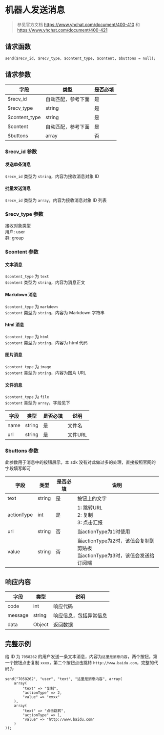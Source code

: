 # 机器人发送消息

> 参见官方文档 https://www.yhchat.com/document/400-410 和 https://www.yhchat.com/document/400-421

## 请求函数

`send($recv_id, $recv_type, $content_type, $content, $buttons = null);`

## 请求参数

| 字段 | 类型 | 是否必填 |
| --- | --- | --- |
| $recv_id | 自动匹配，参考下面 | 是 |
| $recv_type | string | 是 |
| $content_type | string | 是 |
| $content | 自动匹配，参考下面 | 是 |
| $buttons | array | 否 |

### $recv_id 参数

#### 发送单条消息

`$recv_id` 类型为 `string`，内容为接收消息对象 ID

#### 批量发送消息

`$recv_id` 类型为 `array`，内容为接收消息对象 ID 列表

### $recv_type 参数

接收对象类型  
用户: user  
群: group

### $content 参数

#### 文本消息

`$content_type` 为 `text`  
`$content` 类型为 `string`，内容为消息正文

#### Markdown 消息

`$content_type` 为 `markdown`  
`$content` 类型为 `string`，内容为 Markdown 字符串

#### html 消息

`$content_type` 为 `html`  
`$content` 类型为 `string`，内容为 html 代码

#### 图片消息

`$content_type` 为 `image`  
`$content` 类型为 `string`，内容为图片 URL

#### 文件消息

`$content_type` 为 `file`  
`$content` 类型为 `array`，字段见下

| 字段 | 类型 | 是否必填 | 说明 |
| --- | --- | --- | --- |
| name | string | 是 | 文件名 |
| url | string | 是 | 文件URL |

### $buttons 参数

此参数用于消息中的按钮展示，本 sdk 没有对此做过多的处理，直接按照官网的字段填写即可

| 字段 | 类型 | 是否必填 | 说明 |
| --- | --- | --- | --- |
| text | string | 是 | 按钮上的文字 |
| actionType | int | 是 | 1: 跳转URL<br>2: 复制<br>3: 点击汇报 |
| url | string | 否 | 当actionType为1时使用 |
| value | string | 否 | 当actionType为2时，该值会复制到剪贴板<br>当actionType为3时，该值会发送给订阅端 |

## 响应内容

| 字段 | 类型 | 说明 |
| --- | --- | --- |
| code | int | 响应代码 |
| message | string | 响应信息，包括异常信息 |
| data | Object | 返回数据 |

## 完整示例

给 ID 为 `7058262` 的用户发送一条文本消息，内容为`这里是消息内容`，两个按钮，第一个按钮点击复制 `xxxx`，第二个按钮点击跳转 `http://www.baidu.com`，完整的代码为

```
send("7058262", "user", "text", "这里是消息内容", array(
    array(
        "text" => "复制",
        "actionType" => 2,
        "value" => "xxxx"
    ),
    array(
        "text" => "点击跳转",
        "actionType" => 1,
        "value" => "http://www.baidu.com"
    )
));
```